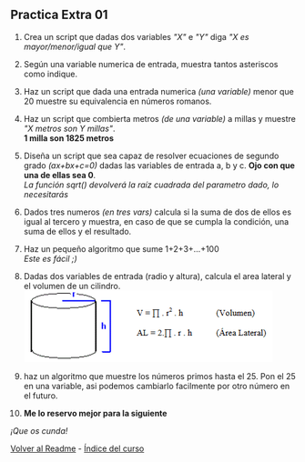 ## Practica Extra 01

1. Crea un script que dadas dos variables *"X"* e *"Y"* diga *"X es mayor/menor/igual que Y"*.  

2. Según una variable numerica de entrada, muestra tantos asteriscos como indique.  

3. Haz un script que dada una entrada numerica *(una variable)* menor que 20 muestre su equivalencia en números romanos.  

4. Haz un script que combierta metros *(de una variable)* a millas y muestre *"X metros son Y millas"*.  
**1 milla son 1825 metros**  

5. Diseña un script que sea capaz de resolver ecuaciones de segundo grado *(ax+bx+c=0)* dadas las variables de entrada a, b y c. **Ojo con que una de ellas sea 0**.  
*La función sqrt() devolverá la raíz cuadrada del parametro dado, lo necesitarás*  

6. Dados tres numeros *(en tres vars)* calcula si la suma de dos de ellos es igual al tercero y muestra, en caso de que se cumpla la condición, una suma de ellos y el resultado.  

7. Haz un pequeño algoritmo que sume 1+2+3+...+100  
*Este es fácil ;)*  

8. Dadas dos variables de entrada (radio y altura), calcula el area lateral y el volumen de un cilindro.  
![Cilindro chuleta](https://raw.githubusercontent.com/EduFdezSoy/curso-php/master/imagenes/cilindro.GIF)  

9. haz un algoritmo que muestre los números primos hasta el 25. Pon el 25 en una variable, asi podemos cambiarlo facilmente por otro número en el futuro.  

10. **Me lo reservo mejor para la siguiente**  

*¡Que os cunda!*  

[Volver al Readme](https://github.com/EduFdezSoy/curso-php/blob/master/README.md#curso-php) - [Índice del curso](https://github.com/EduFdezSoy/curso-php/blob/master/README.md#%C3%8Dndice-de-clases)
